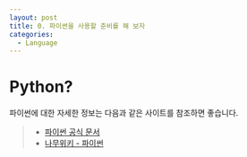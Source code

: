```yaml
---
layout: post
title: 0. 파이썬을 사용할 준비를 해 보자
categories:
  - Language
---
```


# Python?

파이썬에 대한 자세한 정보는 다음과 같은 사이트를 참조하면 좋습니다.

> - [파이썬 공식 문서](https://docs.python.org/ko/3.7/)
> - [나무위키 - 파이썬](https://namu.wiki/w/Python)

